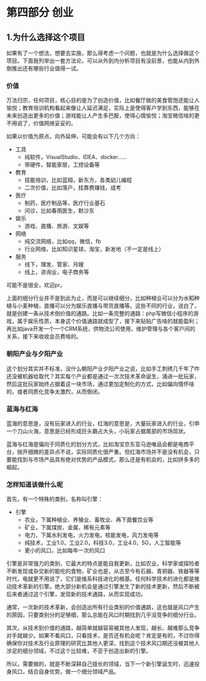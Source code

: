 # 第四部分 创业

## 1.为什么选择这个项目

如果有了一个想法，想要去实施，那么得考虑一个问题，也就是为什么选择做这个项目。下面我列举出一套方法论，可以从外到内分析项目有没前景，也能从内到外倒推出还有哪些行业值得一试。

### 价值

万法归宗，任何项目，核心目的是为了创造价值，比如餐厅做的美食管饱还能让人愉悦；教育培训机构看起来像让人延迟满足，实际上是使得客户学到东西，能够在未来创造出更多的价值；游戏能让人产生多巴胺，使得心情愉悦；淘宝微信啥的更不用说了，价值网络妥妥的。

如果以价值为原点，向外延伸，可能会有以下几个方向：

- 工具
	+ 纯软件，VisualStudio、IDEA、docker……
	+ 带硬件，智能家居，工控设备等
- 教育
	+ 技能培训，比如蓝翔，新东方，各类幼儿编程
	+ 二次价值，比如落户，挂靠费赚钱，成考
- 医疗
	+ 制药，医疗制品等，医疗行业基石
	+ 问诊，比如春雨医生，默沙东
- 娱乐
	+ 游戏、直播、旅游、文娱等
- 网络
	+ 纯交流网络，比如qq，微信，fb
	+ 行业网络，比如知识星球，淘宝，新发地（不一定是线上）
- 服务
	+ 线下，理发、管家、月嫂
	+ 线上，咨询业，电子商务等

可能不是很全，欢迎pr。

上面的细分行业并不是到此为止，而是可以继续细分，比如种植业可以分为水稻种植与小麦种植，直播可以分为娱乐直播与带货直播等。这些不同的行业，说白了，就是创建一条从技术倒价值的通路。比如一条完整的通路：php写微信小程序的游戏，属于娱乐性质，本身这个价值通路就成型了，接下来贴贴广告啥的就能盈利；再比如java开发一个一个CRM系统，供物流公司使用，维护管理与各个客户间的关系，接下来收收会员费啥的。

### 朝阳产业与夕阳产业

这个划分其实并不标准，没什么朝阳产业夕阳产业之说，比如手工刺绣几千年了咋还没被机器给取代？其实每个产业都是通过一次次技术革命诞生，涌进一批玩家，然后这批玩家始终占据着这一块市场，通过更加定制化的方式，比如偏向情怀啥的，或者同质化竞争太激烈，从而倒闭。

### 蓝海与红海

蓝海的意思是，没有玩家进入的行业，红海的意思是，大量玩家进入的行业，引申一个刀山火海，意思是已经形成巨头霸占大头，小玩家占据尾部的市场现状。

蓝海与红海是偏向于同质化的划分方式，比如淘宝京东亚马逊唯品会都是电商平台，抛开细微的差异点不说，实际同质化很严重。但红海市场并不是没有机会，只要能找到与市场产品具有绝对优势的产品模式，那么还是有机会的，比如拼多多的崛起。

### 怎样知道该做什么呢

首先，有一个特殊的类别，名称叫引擎：

- 引擎
	+ 农业，下属种植业、养殖业、畜牧业、再下面餐饮业等
	+ 矿业，下属煤炭、金属、稀有元素等
	+ 电力，下属水利发电，火力发电，核能发电，风力发电等
	+ 纯技术，工业1.0，工业2.0，科技3.0，工业4.0，5G，人工智能等
	+ 更小的风口，比如每年一次的风口

引擎是非常强力的类别，它最大的特点是能自我更新，比如农业，科学家或探险者不断发现或杂交新的能吃的食物，矿业也是，从古至今有石器、青铜器、铁器等等时代，电就更不用说了，它们是维系科技进化的根基。任何科学技术的进化都是推动技术革新的引擎。绝大部分新机会是通过引擎发生了新的技术更新，然后不断被后来者通过这个引擎，发现新的技术通路，从而实现成功。

通常，一次新的技术革新，会创造出所有行业类别的价值通路，这也就是风口产生的原因，只要类别分的足够细，那么总能在风口时期找到几乎没竞争的细分行业。

其次，从技术到价值的通路，越简单就越容易被其他人发现，越长、越难那么竞争对手就越少。如果不看风口，只看技术，是否还有机会呢？肯定是有的，不过你得确保你对技术及行业原理的研究比其他人更深，找到这个技术风口期还没被其他人涉足的细分领域，不过这个比较难，不亚于创造出新的引擎。

所以，需要做的，就是不断深耕自己擅长的领域，当下一个新引擎诞生时，迅速投身风口，结合自身优势，做一个细分领域产品。
